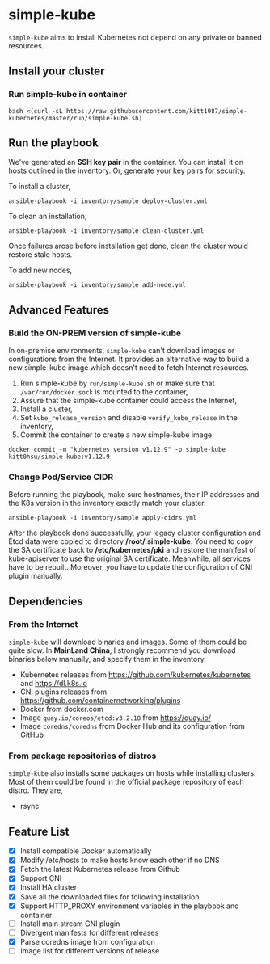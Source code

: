 # simple-kube

`simple-kube` aims to install Kubernetes not depend on any private or banned resources.

## Install your cluster

### Run simple-kube in container

```
bash <(curl -sL https://raw.githubusercontent.com/kitt1987/simple-kubernetes/master/run/simple-kube.sh)
```

## Run the playbook

We've generated an **SSH key pair** in the container. You can install it on hosts outlined in the inventory. Or, generate your key pairs for security. 

To install a cluster,

```
ansible-playbook -i inventory/sample deploy-cluster.yml
```

To clean an installation,

```
ansible-playbook -i inventory/sample clean-cluster.yml
```

Once failures arose before installation get done, clean the cluster would restore stale hosts.

To add new nodes,

```
ansible-playbook -i inventory/sample add-node.yml
```

## Advanced Features

### Build the ON-PREM version of simple-kube 

In on-premise environments, `simple-kube` can't download images or configurations from the Internet. It provides an alternative way to build a new simple-kube image which doesn't need to fetch Internet resources. 

1. Run simple-kube by `run/simple-kube.sh` or make sure that `/var/run/docker.sock` is mounted to the container,
2. Assure that the simple-kube container could access the Internet,
3. Install a cluster,
4. Set `kube_release_version` and disable `verify_kube_release` in the inventory,
4. Commit the container to create a new simple-kube image.

```
docker commit -m "kubernetes version v1.12.9" -p simple-kube kitt0hsu/simple-kube:v1.12.9
```

### Change Pod/Service CIDR

Before running the playbook, make sure hostnames, their IP addresses and the K8s version in the inventory exactly match your cluster.

```
ansible-playbook -i inventory/sample apply-cidrs.yml
```

After the playbook done successfully, your legacy cluster configuration and Etcd data were copied to directory **/root/.simple-kube**. You need to copy the SA certificate back to **/etc/kubernetes/pki** and restore the manifest of kube-apiserver to use the original SA certificate. Meanwhile, all services have to be rebuilt. Moreover, you have to update the configuration of CNI plugin manually.

## Dependencies

### From the Internet

`simple-kube` will download binaries and images. Some of them could be quite slow. In **MainLand China**, I strongly recommend you download binaries below manually, and specify them in the inventory. 

* Kubernetes releases from https://github.com/kubernetes/kubernetes and https://dl.k8s.io
* CNI plugins releases from https://github.com/containernetworking/plugins
* Docker from docker.com
* Image `quay.io/coreos/etcd:v3.2.18` from https://quay.io/
* Image `coredns/coredns` from Docker Hub and its configuration from GitHub

### From package repositories of distros

`simple-kube`  also installs some packages on hosts while installing clusters. Most of them could be found in the official package repository of each distro. They are,

* rsync

## Feature List
- [x] Install compatible Docker automatically
- [x] Modify /etc/hosts to make hosts know each other if no DNS
- [x] Fetch the latest Kubernetes release from Github
- [x] Support CNI
- [x] Install HA cluster
- [x] Save all the downloaded files for following installation
- [x] Support HTTP_PROXY environment variables in the playbook and container
- [ ] Install main stream CNI plugin
- [ ] Divergent manifests for different releases
- [x] Parse coredns image from configuration
- [ ] Image list for different versions of release